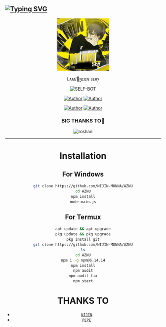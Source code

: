 ## [![Typing SVG](https://readme-typing-svg.herokuapp.com?font=Lemon+milk&color=F70000&lines=Welcome+to+AZNU+WA+Bot+repo;Created+by+NIJIN;This+is+my+repo;This+is+a+Featured+bot;With+Love+NIJIN)](https://git.io/typing-svg)
<p align="center">
<img src="munna.jpg" alt="𝑺𝑷𝒀𝑹𝑶 𝑺𝑬𝑹" width="170" />
<p align="center">
  ī.ᴀᴍ/ꪶ͢ɴɪᴊɪɴ sᴇʀꫂ⁩


</div>

<p align="center">
<a href="##"><img title="SELF-BOT" src="https://img.shields.io/static/v1?label=Language&message=English&color=blue"></a>
</p>
<p align="center">
 <a href="https://github.com/pepesir"><img title="Author" src="https://img.shields.io/badge/Author-Pepe-blue.svg?style=for-the-badge&logo=github" /></a>  <a href="https://Wa.me/+917736622139?text=Hello%20P3P3%20Bro🌝...fen%20boi%20aan😌💝"><img title="Author" src="https://img.shields.io/badge/Owner-Pepe-blue.svg?style=for-the-badge&logo=whatsapp" /></a>
<p align="center">
<a href="https://chat.whatsapp.com/ESkhpL7DdlE9AcaUs2b7g1"><img title="Author" src="https://img.shields.io/badge/Watsapp-Group-blue.svg?style=for-the-badge&logo=whatsapp" /></a> <a href="https://youtube.com/channel/UCVJ9029PQ-gJBtFQZZ3AJuA"><img title="Author" src="https://img.shields.io/badge/Youtube-PEPESIR-blue.svg?style=for-the-badge&logo=youtube" /></a>
</p>

</p>

<div align="center">

 ### BIG THANKS TO💝

<div align="center">

![roshan](https://github.com/roshanpepe.png?size=100)



---




# Installation
## For Windows
```bash
git clone https://github.com/NIJIN-MUNNA/AZNU
cd AZNU
npm install
node main.js
```
## For Termux
```bash
apt update && apt upgrade
pkg update && pkg upgrade
pkg install git
git clone https://github.com/NIJIN-MUNNA/AZNU
ls
cd AZNU
npm i -g npm@6.14.14
npm install
npm audit
npm audit fix
npm start
```

# THANKS TO
* [`NIJIN`](https://github.com/NIJIN-MUNNA)
* [`PEPE`](https://github.com/roshanpepe)


